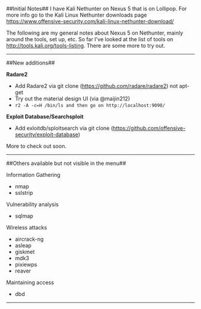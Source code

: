 
##Initial Notes##
I have Kali Nethunter on Nexus 5 that is on Lollipop.  For more info go to the Kali Linux Nethunter downloads page https://www.offensive-security.com/kali-linux-nethunter-download/

The following are my general notes about Nexus 5 on Nethunter, mainly around the tools, set up, etc.  So far I've looked at the list of tools on http://tools.kali.org/tools-listing.  There are some more to try out.

---

##New additions##

**Radare2**
* Add Radare2 via git clone (https://github.com/radare/radare2) not apt-get
* Try out the material design UI (via @maijin212)
* ```r2 -A -c=H /bin/ls and then go on http://localhost:9090/ ```


**Exploit Database/Searchsploit**
* Add exloitdb/sploitsearch via git clone (https://github.com/offensive-security/exploit-database)

More to check out soon.

---

##Others available but not visible in the menu##

Information Gathering
* nmap 
* sslstrip 

Vulnerability analysis
* sqlmap

Wireless attacks
* aircrack-ng
* asleap
* giskmet
* mdk3
* pixiewps
* reaver

Maintaining access
* dbd

---

